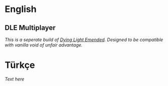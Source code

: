 #
# English
## DLE Multiplayer
*This is a seperate build of [Dying Light Emended](https://www.github.com/lila0110/Dying-Light-Emended/). Designed to be compatible with vanilla void of unfair advantage.*
#

# Türkçe
*Text here*
#
#
